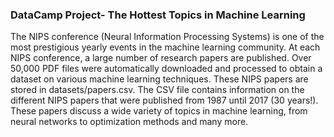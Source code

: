 ### DataCamp Project- The Hottest Topics in Machine Learning
The NIPS conference (Neural Information Processing Systems) is one of the most prestigious yearly events in the machine learning community.
At each NIPS conference, a large number of research papers are published. 
Over 50,000 PDF files were automatically downloaded and processed to obtain a dataset on various machine learning techniques. 
These NIPS papers are stored in datasets/papers.csv. 
The CSV file contains information on the different NIPS papers that were published from 1987 until 2017 (30 years!). 
These papers discuss a wide variety of topics in machine learning, from neural networks to optimization methods and many more.
